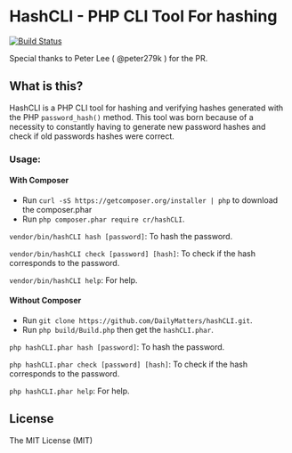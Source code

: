 # HashCLI - PHP CLI Tool For hashing

[![Build Status](https://travis-ci.org/DailyMatters/hashCLI.svg?branch=master)](https://travis-ci.org/DailyMatters/hashCLI)

Special thanks to Peter Lee ( @peter279k ) for the PR.

## What is this?
HashCLI is a PHP CLI tool for hashing and verifying hashes generated with the PHP `password_hash()` method. This tool was born because of a necessity to constantly having to generate new password hashes and check if old passwords hashes were correct.

### Usage:

#### With Composer

- Run ```curl -sS https://getcomposer.org/installer | php``` to download the composer.phar
- Run ```php composer.phar require cr/hashCLI```.

```vendor/bin/hashCLI hash [password]```: To hash the password.

```vendor/bin/hashCLI check [password] [hash]```: To check if the hash corresponds to the password.

```vendor/bin/hashCLI help```: For help.

#### Without Composer

- Run ```git clone https://github.com/DailyMatters/hashCLI.git```.
- Run ```php build/Build.php``` then get the ```hashCLI.phar```.

`php hashCLI.phar hash [password]`: To hash the password.

`php hashCLI.phar check [password] [hash]`: To check if the hash corresponds to the password.

`php hashCLI.phar help`: For help.

## License

The MIT License (MIT)

